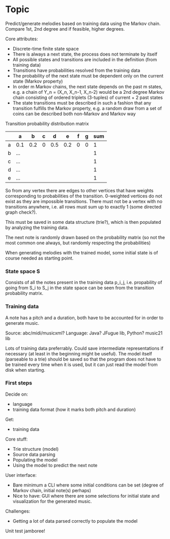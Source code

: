 # Topic

Predict/generate melodies based on training data using the Markov chain. Compare 1st, 2nd degree and if feasible, higher degrees.

Core attributes:
- Discrete-time finite state space
- There is always a next state, the process does not terminate by itself
- All possible states and transitions are included in the definition (from training data)
- Transitions have probabilities resolved from the training data
- The probability of the next state must be dependent only on the current state (Markov property)
- In order m Markov chains, the next state depends on the past m states, e.g. a chain of Y_n = (X_n, X_n-1, X_n-2) would be a 2nd degree Markov chain consisting of ordered triplets (3-tuples) of current + 2 past states
- The state transitions must be described in such a fashion that any transition fulfills the Markov property, e.g. a random draw from a set of coins can be described both non-Markov and Markov way

Transition probability distribution matrix

||a|b|c|d|e|f|g|sum|
|-|-|-|-|-|-|-|-|-|
|a|0.1|0.2|0|0.5|0.2|0|0|1|
|b|...|||||||1|
|c|...|||||||1|
|d|...|||||||1|
|e|...|||||||1|


So from any vertex there are edges to other vertices that have weights corresponding to probabilities of the transition. 0-weighted vertices do not exist as they are impossible transitions. There must not be a vertex with no transitions anywhere, i.e. all rows must sum up to exactly 1 (some directed graph check?).

This must be saved in some data structure (trie?), which is then populated by analyzing the training data.

The next note is randomly drawn based on the probability matrix (so not the most common one always, but randomly respecting the probabilities)

When generating melodies with the trained model, some initial state is of course needed as starting point.


### State space S

Consists of all the notes present in the training data
p_i_j, i.e. propability of going from S_i to S_j in the state space can be seen from the transition probability matrix.

### Training data

A note has a pitch and a duration, both have to be accounted for in order to generate music.

Source: abc/midi/musicxml?
Language: Java? JFugue lib, Python? music21 lib

Lots of training data preferrably. Could save intermediate representations if necessary (at least in the beginning might be useful). The model itself (parseable to a trie) should be saved so that the program does not have to be trained every time when it is used, but it can just read the model from disk when starting.

### First steps

Decide on:
- language
- training data format (how it marks both pitch and duration)

Get:
- training data

Core stuff:
- Trie structure (model)
- Source data parsing
- Populating the model
- Using the model to predict the next note

User interface:
- Bare minimum a CLI where some initial conditions can be set (degree of Markov chain, initial note(s) perhaps)
- Nice to have: GUI where there are some selections for initial state and visualization for the generated music.

Challenges:
- Getting a lot of data parsed correctly to populate the model

Unit test jamboree!